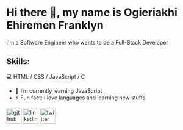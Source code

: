 # Hi there 👋, my name is Ogieriakhi Ehiremen Franklyn

I'm a Software Engineer who wants to be a Full-Stack Developer

## Skills: 

💻 HTML / CSS / JavaScript / C

- 🌱 I’m currently learning JavaScript 
- ⚡ Fun fact: I love languages and learning new stuffs 


[<img src='https://cdn.jsdelivr.net/npm/simple-icons@3.0.1/icons/github.svg' alt='github' height='40'>](https://github.com/Ehiremen26)  [<img src='https://cdn.jsdelivr.net/npm/simple-icons@3.0.1/icons/linkedin.svg' alt='linkedin' height='40'>](https://www.linkedin.com/in/linkedin.com/in/franklyn-ogieriakhi-7b1a83229//)  [<img src='https://cdn.jsdelivr.net/npm/simple-icons@3.0.1/icons/twitter.svg' alt='twitter' height='40'>](https://twitter.com/@Lynn_Gun)  

